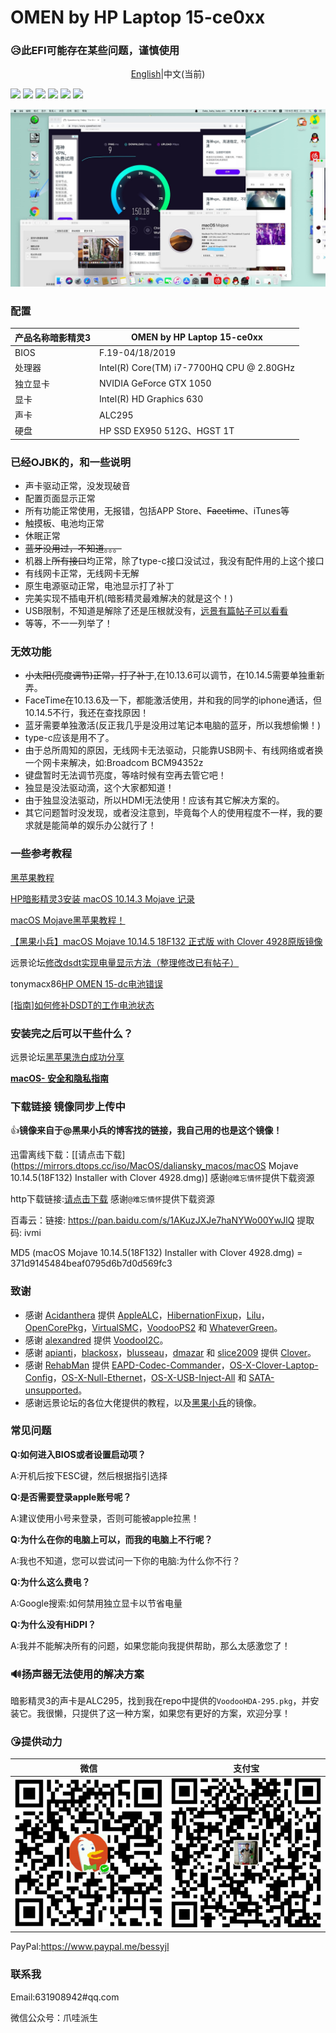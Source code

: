 # OMEN by HP Laptop 15-ce0xx

### 😥此EFI可能存在某些问题，谨慎使用

<p><center><a href="https://github.com/bessyjl/HP-OMEN-3-Hackintosh">English</a>|中文(当前)</center></p>

[![](https://img.shields.io/badge/License-GPL--3.0-brightgreen.svg)](https://github.com/bessyjl/HP-OMEN-3-Hackintosh/blob/master/LICENSE)
[![](https://img.shields.io/badge/license-Anti%20996-blue.svg)](https://github.com/996icu/996.ICU/blob/master/LICENSE)
[![](https://img.shields.io/badge/platform-markdown-blue.svg)](https://shields.io/category/chat)
[![](https://img.shields.io/badge/%E5%8D%9A%E5%AE%A2-%E6%AC%A2%E8%BF%8E%E8%AE%BF%E9%97%AE-orange.svg)](https://www.52bess.com/)
[![](https://img.shields.io/badge/%E5%BE%AE%E4%BF%A1%E5%85%AC%E4%BC%97%E5%8F%B7-%E7%88%AA%E5%93%87%E6%B4%BE%E7%94%9F-lightgrey.svg)]()
[![](https://img.shields.io/badge/link-996.icu-red.svg)](https://996.icu)

![](images/IMG_20190716_095724.jpg)

### 配置

| 产品名称暗影精灵3 | OMEN by HP Laptop 15-ce0xx                |
| ----------------- | ----------------------------------------- |
| BIOS              | F.19-04/18/2019                           |
| 处理器            | Intel(R) Core(TM) i7-7700HQ CPU @ 2.80GHz |
| 独立显卡          | NVIDIA GeForce GTX 1050                   |
| 显卡              | Intel(R) HD Graphics 630                  |
| 声卡              | ALC295                                    |
| 硬盘              | HP SSD EX950 512G、HGST 1T                |

### 已经OJBK的，和一些说明

- 声卡驱动正常，没发现破音
- 配置页面显示正常
- 所有功能正常使用，无报错，包括APP Store、~~Facetime~~、iTunes等
- 触摸板、电池均正常
- 休眠正常
- ~~蓝牙没用过，不知道。。。~~
- 机器上~~所有接口~~均正常，除了type-c接口没试过，我没有配件用的上这个接口
- 有线网卡正常，无线网卡无解
- 原生电源驱动正常，电池显示打了补丁
- 完美实现不插电开机(暗影精灵最难解决的就是这个！)
- USB限制，不知道是解除了还是压根就没有，[远景有篇帖子可以看看](http://bbs.pcbeta.com/viewthread-1804129-1-1.html)
- 等等，不一一列举了！

### 无效功能

- ~~小太阳(亮度调节)正常，打了补丁~~,在10.13.6可以调节，在10.14.5需要单独重新弄。
- FaceTime在10.13.6及一下，都能激活使用，并和我的同学的iphone通话，但10.14.5不行，我还在查找原因！
- 蓝牙需要单独激活(反正我几乎是没用过笔记本电脑的蓝牙，所以我想偷懒！)
- type-c应该是用不了。
- 由于总所周知的原因，无线网卡无法驱动，只能靠USB网卡、有线网络或者换一个网卡来解决，如:Broadcom BCM94352z
- 键盘暂时无法调节亮度，等啥时候有空再去管它吧！
- 独显是没法驱动滴，这个大家都知道！
- 由于独显没法驱动，所以HDMI无法使用！应该有其它解决方案的。
- 其它问题暂时没发现，或者没注意到，毕竟每个人的使用程度不一样，我的要求就是能简单的娱乐办公就行了！

### 一些参考教程

[黑苹果教程](https://blog.52bess.com/clover.html)

[HP暗影精灵3安装 macOS 10.14.3 Mojave 记录](https://mp.weixin.qq.com/s/oPAwyR9WafBcg0N-raPWYw)

[macOS Mojave黑苹果教程！](https://mp.weixin.qq.com/s/st7feN-yHfDcvCEngvbIEw)

[【黑果小兵】macOS Mojave 10.14.5 18F132 正式版 with Clover 4928原版镜像](https://blog.daliansky.net/macOS-Mojave-10.14.5-18F132-official-version-with-Clover-4928-original-image.html)

远景论坛[修改dsdt实现电量显示方法（整理修改已有帖子）](http://bbs.pcbeta.com/viewthread-1778499-1-1.html)

tonymacx86[HP OMEN 15-dc电池错误](https://www.tonymacx86.com/threads/solved-hp-omen-15-dc-battery-error.263814/#post-1841023)

[[指南]如何修补DSDT的工作电池状态](https://www.tonymacx86.com/threads/guide-how-to-patch-dsdt-for-working-battery-status.116102/)

### 安装完之后可以干些什么？

远景论坛[黑苹果洗白成功分享](http://bbs.pcbeta.com/viewthread-1798846-1-1.html)

[**macOS- 安全和隐私指南**](https://github.com/drduh/macOS-Security-and-Privacy-Guide)

### 下载链接 镜像同步上传中

👍**镜像来自于@黑果小兵的博客找的链接，我自己用的也是这个镜像！**

迅雷离线下载：[[请点击下载](https://mirrors.dtops.cc/iso/MacOS/daliansky_macos/macOS Mojave 10.14.5(18F132) Installer with Clover 4928.dmg)] 感谢`@难忘情怀`提供下载资源

http下载链接:[请点击下载](https://mirrors.dtops.cc/iso/MacOS/daliansky_macos/) 感谢`@难忘情怀`提供下载资源

百毒云：链接: <https://pan.baidu.com/s/1AKuzJXJe7haNYWo00YwJlQ> 提取码: ivmi

MD5 (macOS Mojave 10.14.5(18F132) Installer with Clover 4928.dmg) = 371d9145484beaf0795d6b7d0d569fc3

### 致谢

- 感谢 [Acidanthera](https://github.com/acidanthera) 提供 [AppleALC](https://github.com/acidanthera/AppleALC)，[HibernationFixup](https://github.com/acidanthera/HibernationFixup)，[Lilu](https://github.com/acidanthera/Lilu)，[OpenCorePkg](https://github.com/acidanthera/OpenCorePkg)，[VirtualSMC](https://github.com/acidanthera/VirtualSMC)，[VoodooPS2](https://github.com/acidanthera/VoodooPS2) 和 [WhateverGreen](https://github.com/acidanthera/WhateverGreen)。
- 感谢 [alexandred](https://github.com/alexandred) 提供 [VoodooI2C](https://github.com/alexandred/VoodooI2C)。
- 感谢 [apianti](https://sourceforge.net/u/apianti)，[blackosx](https://sourceforge.net/u/blackosx)，[blusseau](https://sourceforge.net/u/blusseau)，[dmazar](https://sourceforge.net/u/dmazar) 和 [slice2009](https://sourceforge.net/u/slice2009) 提供 [Clover](https://sourceforge.net/projects/cloverefiboot)。
- 感谢 [RehabMan](https://github.com/RehabMan) 提供 [EAPD-Codec-Commander](https://github.com/RehabMan/EAPD-Codec-Commander)，[OS-X-Clover-Laptop-Config](https://github.com/RehabMan/OS-X-Clover-Laptop-Config)，[OS-X-Null-Ethernet](https://github.com/RehabMan/OS-X-Null-Ethernet)，[OS-X-USB-Inject-All](https://github.com/RehabMan/OS-X-USB-Inject-All) 和 [SATA-unsupported](https://github.com/RehabMan/hack-tools/tree/master/kexts/SATA-unsupported.kext)。
- 感谢远景论坛的各位大佬提供的教程，以及[黑果小兵](https://github.com/daliansky)的镜像。

### 常见问题

**Q:如何进入BIOS或者设置启动项？**

A:开机后按下ESC键，然后根据指引选择

**Q:是否需要登录apple账号呢？**

A:建议使用小号来登录，否则可能被apple拉黑！

**Q:为什么在你的电脑上可以，而我的电脑上不行呢？**

A:我也不知道，您可以尝试问一下你的电脑:为什么你不行？

**Q:为什么这么费电？**

A:Google搜索:如何禁用独立显卡以节省电量

**Q:为什么没有HiDPI？**

A:我并不能解决所有的问题，如果您能向我提供帮助，那么太感激您了！

### 🔊扬声器无法使用的解决方案

暗影精灵3的声卡是ALC295，找到我在repo中提供的`VoodooHDA-295.pkg`，并安装它。我很懒，只提供了这一种方案，如果您有更好的方案，欢迎分享！

### 😘提供动力

| 微信                               | 支付宝                           |
| ---------------------------------- | -------------------------------- |
| ![WeiXinPay](images/WeiXinPay.png) | ![AliPay.png](images/AliPay.png) |

PayPal:https://www.paypal.me/bessyjl

### 联系我

Email:631908942#qq.com

微信公众号：爪哇派生
